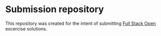 # Submission repository

This repository was created for the intent of submitting [Full Stack Open](https://fullstackopen.com/en/) excercise solutions.
